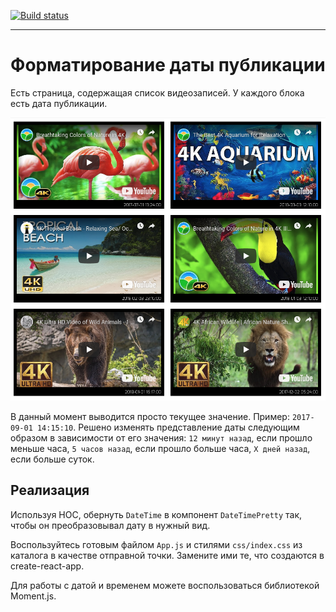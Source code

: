 [![Build status](https://ci.appveyor.com/api/projects/status/85p050nbbtobxitb?svg=true)](https://ci.appveyor.com/project/Turovae/ra16-hoc-time)

---

Форматирование даты публикации
===

Есть страница, содержащая список видеозаписей. 
У каждого блока есть дата публикации. 

![Relative Time](./assets/time.png)

В данный момент выводится просто текущее значение. Пример: `2017-09-01 14:15:10`. 
Решено изменять представление даты следующим образом в зависимости от его значения:
`12 минут назад`, если прошло меньше часа, `5 часов назад`, если прошло больше часа, `X дней назад`, если больше суток.

## Реализация

Используя HOC, обернуть `DateTime` в компонент `DateTimePretty` так, чтобы он преобразовывал дату в нужный вид.

Воспользуйтесь готовым файлом `App.js` и стилями `css/index.css` из каталога в качестве отправной точки. Замените ими те, что создаются в create-react-app.

Для работы с датой и временем можете воспользоваться библиотекой Moment.js.
